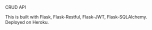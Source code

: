CRUD API

This is built with Flask, Flask-Restful, Flask-JWT, Flask-SQLAlchemy.
Deployed on Heroku.

